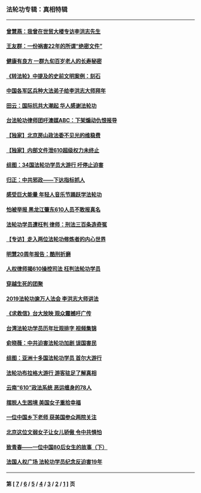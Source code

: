 ### 法轮功专辑：真相特辑
---
#### [曾慧燕：我曾在世贸大楼专访李洪志先生](../../pages/nf4389/n12898729.md?10040430) 
#### [王友群：一份祸害22年的所谓“绝密文件”](../../pages/nf4389/n12871750.md?10040430) 
#### [健康有良方 一群九旬百岁老人的长寿秘密](../../pages/nf4389/n12847475.md?10040430) 
#### [《转法轮》中提及的史前文明案例：刻石](../../pages/nf4389/n12758577.md?10040430) 
#### [中国各军区兵种大法弟子给李洪志大师拜年](../../pages/nf4389/n12750047.md?10040430) 
#### [田云：国际抗共大潮起 华人感谢法轮功](../../pages/nf4389/n12357708.md?10040430) 
#### [台法轮功律师团吁澳媒ABC：下架煽动仇恨报导](../../pages/nf4389/n12279917.md?10040430) 
#### [【独家】北京房山政法委不见光的维稳费](../../pages/nf4389/n12031979.md?10040430) 
#### [【独家】内部文件泄610超级权力未终止](../../pages/nf4389/n12023895.md?10040430) 
#### [组图：34国法轮功学员大游行 吁停止迫害](../../pages/nf4389/n11492658.md?10040430) 
#### [归正：中共邪政——下达指标抓人](../../pages/nf4389/n11474770.md?10040430) 
#### [感受巨大能量 年轻人音乐节踊跃学法轮功](../../pages/nf4389/n11441981.md?10040430) 
#### [怕被举报 黑龙江肇东610人员不敢报真名](../../pages/nf4389/n11436499.md?10040430) 
#### [法轮功学员遭枉判 律师：刑法三百条造奇冤](../../pages/nf4389/n11433943.md?10040430) 
#### [【专访】走入两位法轮功修炼者的内心世界](../../pages/nf4389/n11415623.md?10040430) 
#### [明慧20周年报告：酷刑折磨](../../pages/nf4389/n11387954.md?10040430) 
#### [人权律师揭610操控司法 枉判法轮功学员](../../pages/nf4389/n11313370.md?10040430) 
#### [穿越生死的团聚](../../pages/nf4389/n11258922.md?10040430) 
#### [2019法轮功逾万人法会 李洪志大师讲法](../../pages/nf4389/n11265303.md?10040430) 
#### [《求救信》台大放映 观众震撼吁广传](../../pages/nf4389/n10922251.md?10040430) 
#### [台湾法轮功学员历年壮观排字 视频集锦](../../pages/nf4389/n10878789.md?10040430) 
#### [俞晓薇：中共迫害法轮功加剧 误国害民](../../pages/nf4389/n10859260.md?10040430) 
#### [组图：亚洲十多国法轮功学员 首尔大游行](../../pages/nf4389/n10781149.md?10040430) 
#### [法轮功布拉格大游行 游客驻足了解真相](../../pages/nf4389/n10749360.md?10040430) 
#### [云南“610”政法系统 恶运缠身的78人](../../pages/nf4389/n10747534.md?10040430) 
#### [摆脱人生困境 美国女子重拾幸福](../../pages/nf4389/n10688678.md?10040430) 
#### [一位中国乡下老师 获美国参众两院关注](../../pages/nf4389/n10683927.md?10040430) 
#### [北京这位文弱女子让女儿骄傲 令中共惧怕](../../pages/nf4389/n10668341.md?10040430) 
#### [致青春——一位中国80后女生的故事（下）](../../pages/nf4389/n10642721.md?10040430) 
#### [法国人权广场 法轮功学员纪念反迫害19年](../../pages/nf4389/n10586601.md?10040430) 

---
#### 第 [ [7](./7.md?10040430) / [6](./6.md?10040430) / [5](./5.md?10040430) / [4](./4.md?10040430) / [3](./3.md?10040430) / [2](./2.md?10040430) / [1](./1.md?10040430) ] 页
